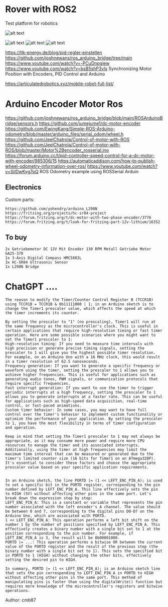# Rover with ROS2

Test platform for robotics

![alt text](imgs/architecture.png)

![alt text](imgs/img1.jpeg)
![alt text](imgs/img2.jpeg)
![alt text](imgs/img3.jpeg)


https://tlk-energy.de/blog/pid-regler-einstellen
https://github.com/joshnewans/ros_arduino_bridge/tree/main
https://www.youtube.com/watch?v=-PCuDnpgiew
https://www.youtube.com/watch?v=bsB5shP3vls Synchronizing Motor Position with Encoders, PID Control and Arduino





https://articulatedrobotics.xyz/mobile-robot-full-list/


# Arduino Encoder Motor Ros

https://github.com/joshnewans/ros_arduino_bridge/blob/main/ROSArduinoBridge/sensors.h
https://github.com/jumejume1/dc-motor-encoder
https://github.com/EwingKang/Simple-ROS-Arduino-odometry/blob/master/arduino_files/serial_odom/wheel.h
https://github.com/JeelChatrola/Control-of-motor-with-ROS
https://github.com/JeelChatrola/Control-of-motor-with-ROS/blob/master/Motor%2Bencoder_rosserial.ino
https://forum.arduino.cc/t/pid-controller-speed-control-for-a-dc-motor-with-encoder/985306/15
https://automaticaddison.com/how-to-publish-wheel-odometry-information-over-ros/
https://www.youtube.com/watch?v=SiIDwKyg7pQ ROS Odometry example using ROSSerial Arduin

## Electronics

Custom parts:

    https://github.com/yohendry/arduino_L298N
    https://fritzing.org/projects/hc-sr04-project
    https://forum.fritzing.org/t/dc-motor-with-two-phase-encoder/3776
    https://forum.fritzing.org/t/look-for-fritzing-part-12v-lithium/16352

## To buy

    2x Getriebemotor DC 12V Mit Encoder 130 RPM Metall Getriebe Motor GA25-370
    1x 3-Axis Digital Compass HMC5883L
    3x HC-SR04 Ultrasonic Sensor
    1x L298N Bridge



# ChatGPT ....

    The reason to modify the Timer/Counter Control Register B (TCCR1B) using TCCR1B = TCCR1B & 0b11111000 | 1; in an Arduino sketch is to change the Timer1 prescaler value, which affects the speed at which the timer increments its counter.

    By setting the prescaler to "1" (no prescaling), Timer1 will run at the same frequency as the microcontroller's clock. This is useful in certain applications that require high-resolution timing or fast timer operation. Here are some possible scenarios where you might want to set the Timer1 prescaler to 1:
    High-resolution timing: If you need to measure time intervals with high precision or generate precise timing signals, setting the prescaler to 1 will give you the highest possible timer resolution. For example, on an Arduino Uno with a 16 MHz clock, this would result in a timer resolution of 62.5 nanoseconds.
    Frequency generation: If you want to generate a specific frequency or waveform using the timer, setting the prescaler to 1 allows you to achieve higher frequencies. This is useful for applications such as generating audio tones, PWM signals, or communication protocols that require specific frequencies.
    Fast interrupt generation: If you want to use the timer to trigger periodic interrupts at a high frequency, setting the prescaler to 1 allows you to generate interrupts at a faster rate. This can be useful for applications such as high-speed data acquisition, real-time control, or fast-paced animations.
    Custom timer behavior: In some cases, you may want to have full control over the timer's behavior to implement custom functionality or optimize the performance of your application. By setting the prescaler to 1, you have the most flexibility in terms of timer configuration and operation.

    Keep in mind that setting the Timer1 prescaler to 1 may not always be appropriate, as it may consume more power and require more CPU resources to manage the timer and its associated interrupts. Additionally, using the timer at high frequencies may limit the maximum time interval that can be measured or generated due to the timer's limited counter size (16 bits for Timer1 on an ATmega328P). It's essential to consider these factors and choose the appropriate prescaler value based on your specific application requirements.


    In an Arduino sketch, the line PORTD |= (1 << LEFT_ENC_PIN_A); is used to set a specific bit in the PORTD register, corresponding to the pin number defined by LEFT_ENC_PIN_A. This line effectively sets the pin to HIGH (5V) without affecting other pins in the same port. Let's break down the expression step by step:
    LEFT_ENC_PIN_A: This is a constant or variable that represents the pin number associated with the left encoder's A channel. The value should be between 0 and 7, corresponding to the digital pins D0-D7 on the Arduino Uno, which are associated with PORTD.
    1 << LEFT_ENC_PIN_A: This operation performs a left bit shift on the number 1 by the number of positions specified by LEFT_ENC_PIN_A. This effectively creates a binary number with a single bit set to 1 at the position corresponding to the pin number. For example, if LEFT_ENC_PIN_A is 3, the result will be 0b00001000.
    PORTD |= ...: This operation performs a bitwise OR between the current value of the PORTD register and the result of the previous step (the binary number with a single bit set to 1). This sets the specified bit in PORTD to 1 (HIGH) without changing the other bits, effectively setting the desired pin to HIGH.

    In summary, PORTD |= (1 << LEFT_ENC_PIN_A); is an Arduino sketch line that sets the pin corresponding to LEFT_ENC_PIN_A in PORTD to HIGH without affecting other pins in the same port. This method of manipulating pins is faster than using the digitalWrite() function but requires more knowledge of the microcontroller's registers and bitwise operations.


Author: cmb87